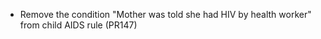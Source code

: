 * Remove the condition "Mother was told she had HIV by health worker" from
  child AIDS rule (PR147)

